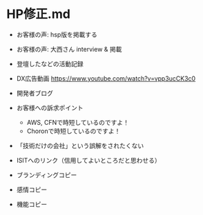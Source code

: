 # HP修正.md
- お客様の声: hsp版を掲載する
- お客様の声: 大西さん interview & 掲載
- 登壇したなどの活動記録
- DX広告動画 https://www.youtube.com/watch?v=vpp3ucCK3c0
- 開発者ブログ
- お客様への訴求ポイント
  - AWS, CFNで時短しているのですよ！
  - Choronで時短しているのですよ！
- 「技術だけの会社」という誤解をされたくない

- ISITへのリンク（信用してよいところだと思わせる）
- ブランディングコピー
- 感情コピー
- 機能コピー